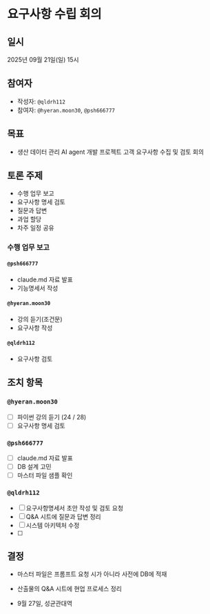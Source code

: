 # 요구사항 수립 회의

## 일시
2025년 09월 21일(일) 15시

## 참여자
- 작성자: `@qldrh112`
- 참여자: `@hyeran.moon30`, `@psh666777`

## 목표
- 생산 데이터 관리 AI agent 개발 프로젝트 고객 요구사항 수집 및 검토 회의

## 토론 주제
- 수행 업무 보고
- 요구사항 명세 검토
- 질문과 답변 
- 과업 할당
- 차주 일정 공유

### 수행 업무 보고
#### `@psh666777`
- claude.md 자료 발표
- 기능명세서 작성

#### `@hyeran.moon30`
- 강의 듣기(조건문)
- 요구사항 작성

#### `@qldrh112`
- 요구사항 검토

## 조치 항목
### `@hyeran.moon30`
- [ ] 파이썬 강의 듣기 (24 / 28)
- [ ] 요구사항 명세 검토

### `@psh666777`
- [ ] claude.md 자료 발표
- [ ] DB 설계 고민
- [ ] 마스터 파일 샘플 확인

### `@qldrh112`
- [ ] 요구사항명세서 초안 작성 및 검토 요청
- [ ] Q&A 시트에 질문과 답변 정리
- [ ] 시스템 아키텍처 수정
- [ ] 

## 결정
- 마스터 파일은 프롬프트 요청 시가 아니라 사전에 DB에 적재
- 산출물의 Q&A 시트에 현업 프로세스 정리

- 9월 27일, 성균관대역 
